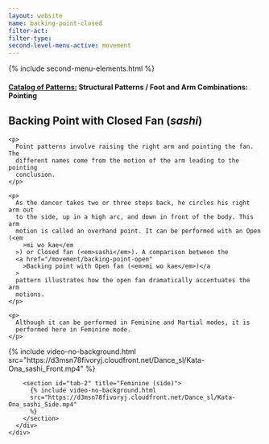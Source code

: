 ```yaml
---
layout: website
name: backing-point-closed
filter-act:
filter-type:
second-level-menu-active: movement
---
```


{% include second-menu-elements.html %}

<main class="page-content">
  <div class="text-container">
    <h4>
      <a href="/movement/">Catalog of Patterns:</a> Structural Patterns / Foot
      and Arm Combinations: Pointing
    </h4>
    <h2>Backing Point with Closed Fan (<em>sashi</em>)</h2>

    <p>
      Point patterns involve raising the right arm and pointing the fan. The
      different names come from the motion of the arm leading to the pointing
      conclusion.
    </p>

    <p>
      As the dancer takes two or three steps back, he circles his right arm out
      to the side, up in a high arc, and down in front of the body. This arm
      motion is called an overhand point. It can be performed with an Open (<em
        >mi wo kae</em
      >) or Closed fan (<em>sashi</em>). A comparison between the
      <a href="/movement/backing-point-open"
        >Backing point with Open fan (<em>mi wo kae</em>)</a
      >
      pattern illustrates how the open fan dramatically accentuates the arm
      motions.
    </p>

    <p>
      Although it can be performed in Feminine and Martial modes, it is
      performed here in Feminine mode.
    </p>
  </div>

  <div class="tabs-container">
    <div class="tabs-container__links">
      <div class="wrapper">
        <div id="tabs"></div>
      </div>
    </div>
    <div class="tabs-container__content">
      <div class="wrapper">
        <section id="tab-1" title="Feminine (front)">
          {% include video-no-background.html
          src="https://d3msn78fivoryj.cloudfront.net/Dance_sl/Kata-Ona_sashi_Front.mp4"
          %}
        </section>

        <section id="tab-2" title="Feminine (side)">
          {% include video-no-background.html
          src="https://d3msn78fivoryj.cloudfront.net/Dance_sl/Kata-Ona_sashi_Side.mp4"
          %}
        </section>
      </div>
    </div>
  </div>
</main>
